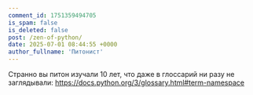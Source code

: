 ```yaml
---
comment_id: 1751359494705
is_spam: false
is_deleted: false
post: /zen-of-python/
date: 2025-07-01 08:44:55 +0000
author_fullname: 'Питонист'
---
```


Странно вы питон изучали 10 лет, что даже в глоссарий ни разу не заглядывали:
https://docs.python.org/3/glossary.html#term-namespace

